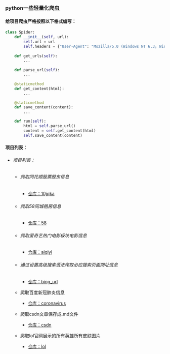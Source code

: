 ### python一些轻量化爬虫

#### 给项目爬虫严格按照以下格式编写：

```python
class Spider:
    def __init__(self, url):
        self.url = url
        self.headers = {"User-Agent": "Mozilla/5.0 (Windows NT 6.3; Win64; x64; rv:91.0) Gecko/20100101 Firefox/91.0"}
    
    def get_urls(self):
        ...
    
    def parse_url(self):
        ...

    @staticmethod
    def get_content(html):
        ...

    @staticmethod
    def save_content(content):
        ...

    def run(self):
        html = self.parse_url()
        content = self.get_content(html)
        self.save_content(content)
```

#### 项目列表：

* ###### 项目列表：

  * ###### 爬取同花顺股票股东信息

    * [仓库：10jqka](https://github.com/linxinloningg/lightweight_spider/tree/main/10jqka)

  * ###### 爬取58同城租房信息

    * [仓库：58](https://github.com/linxinloningg/lightweight_spider/tree/main/58)

  * ###### 爬取爱奇艺热门电影板块电影信息 

    * [仓库：aiqiyi](https://github.com/linxinloningg/lightweight_spider/tree/main/aiqiyi)

  * ######  通过设置高级搜索语法爬取必应搜索页面网址信息

    * [仓库：bing_url](https://github.com/linxinloningg/lightweight_spider/tree/main/bing_url)

  * 爬取百度新冠肺炎信息

    * [仓库：coronavirus](https://github.com/linxinloningg/lightweight_spider/tree/main/coronavirus)

  *  爬取csdn文章保存成.md文件

        * [仓库：csdn](https://github.com/linxinloningg/lightweight_spider/tree/main/csdn)

  * 爬取lol官网展示的所有英雄所有皮肤图片

    * [仓库：lol](https://github.com/linxinloningg/lightweight_spider/tree/main/lol)
